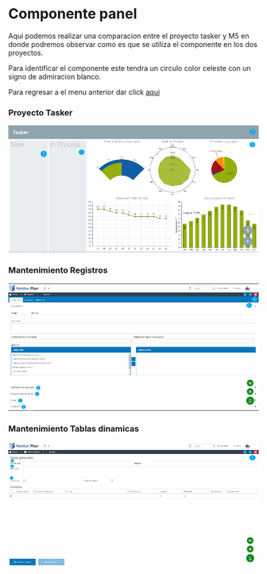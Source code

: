 # Componente panel

Aqui podemos realizar una comparacion entre el proyecto
tasker y M5 en donde podremos observar 
como es que se utiliza el componente en los dos proyectos.


Para identificar el componente 
este tendra un circulo color celeste con un signo
de admiracion blanco.


Para regresar a el menu anterior dar click [aqui](../../main.html)

### Proyecto Tasker

![Tasker](./assets/BecasProject/main.png)

### Mantenimiento Registros

![Events](./assets/M5/events-config.png)

### Mantenimiento Tablas dinamicas

![Events](./assets/M5/dynamic.png)